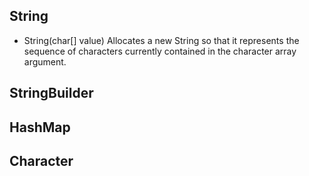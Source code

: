 ## String

- String(char[] value)
  Allocates a new String so that it represents the sequence of characters currently contained in the character array argument.


## StringBuilder

## HashMap


## Character
